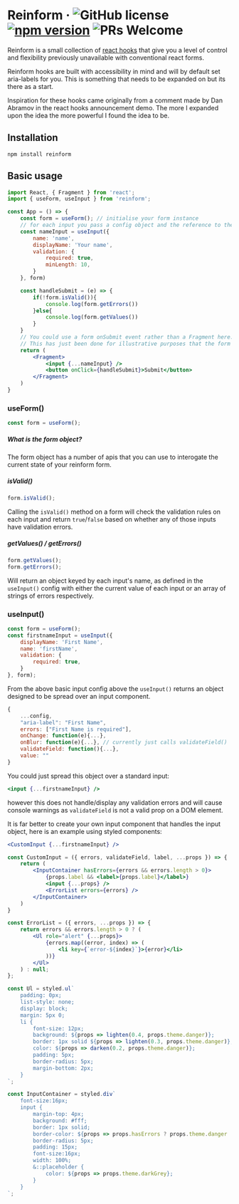 # Reinform &middot; ![GitHub license](https://img.shields.io/badge/license-MIT-blue.svg) [![npm version](https://img.shields.io/npm/v/reinform.svg?style=flat)](https://www.npmjs.com/package/reinform) ![PRs Welcome](https://img.shields.io/badge/PRs-welcome-brightgreen.svg)

Reinform is a small collection of [react hooks](https://reactjs.org/docs/hooks-intro.html) that give you a level of control and flexibility previously unavailable with conventional react forms.

Reinform hooks are built with accessibility in mind and will by default set aria-labels for you. This is something that needs to be expanded on but its there as a start.

Inspiration for these hooks came originally from a comment made by Dan Abramov in the react hooks announcement demo. The more I expanded upon the idea the more powerful I found the idea to be.

## Installation
```
npm install reinform
```

## Basic usage
```jsx
import React, { Fragment } from 'react';
import { useForm, useInput } from 'reinform';

const App = () => {
    const form = useForm(); // initialise your form instance
    // for each input you pass a config object and the reference to the form 
    const nameInput = useInput({
        name: 'name',
        displayName: 'Your name',
        validation: {
            required: true,
            minLength: 10,
        }
    }, form) 

    const handleSubmit = (e) => {
        if(!form.isValid()){
            console.log(form.getErrors())
        }else{
            console.log(form.getValues())
        }
    }
    // You could use a form onSubmit event rather than a Fragment here. 
    // This has just been done for illustrative purposes that the form tags are not required as the validation 
    return (
        <Fragment>
            <input {...nameInput} />
            <button onClick={handleSubmit}>Submit</button>
        </Fragment>
    )
}
```

### useForm()
```jsx
const form = useForm();
```

##### What is the form object?
The form object has a number of apis that you can use to interogate the current state of your reinform form.

##### isValid()
```jsx
form.isValid();
```
Calling the `isValid()` method on a form will check the validation rules on each input and return `true`/`false` based on whether any of those inputs have validation errors.

##### getValues() / getErrors()
```jsx
form.getValues();
form.getErrors();
```
Will return an object keyed by each input's name, as defined in the `useInput()` config with either the current value of each input or an array of strings of errors respectively.

### useInput()
```jsx
const form = useForm();
const firstnameInput = useInput({
    displayName: 'First Name',
    name: 'firstName',
    validation: {
        required: true,
    }
}, form);
```
From the above basic input config above the `useInput()` returns an object designed to be spread over an input component. 

```jsx
{
    ...config,
    "aria-label": "First Name",
    errors: ["First Name is required"],
    onChange: function(e){...},
    onBlur: function(e){...}, // currently just calls validateField()
    validateField: function(){...},
    value: ""
}
```

You could just spread this object over a standard input: 
```jsx
<input {...firstnameInput} />
```
however this does not handle/display any validation errors and will cause console warnings as `validateField` is not a valid prop on a DOM element.

It is far better to create your own input component that handles the input object, here is an example using styled components:
```jsx
<CustomInput {...firstnameInput} />

const CustomInput = ({ errors, validateField, label, ...props }) => {
    return (
        <InputContainer hasErrors={errors && errors.length > 0}>
            {props.label && <label>{props.label}</label>}
            <input {...props} />           
            <ErrorList errors={errors} />           
        </InputContainer>
    )
}

const ErrorList = ({ errors, ...props }) => {
    return errors && errors.length > 0 ? (
        <Ul role="alert" {...props}>
            {errors.map((error, index) => (
                <li key={`error-${index}`}>{error}</li>
            ))}
        </Ul>
    ) : null;
};

const Ul = styled.ul`
    padding: 0px;
    list-style: none;
    display: block;
    margin: 5px 0;
    li {
        font-size: 12px;
        background: ${props => lighten(0.4, props.theme.danger)};
        border: 1px solid ${props => lighten(0.3, props.theme.danger)};
        color: ${props => darken(0.2, props.theme.danger)};
        padding: 5px;
        border-radius: 5px;
        margin-bottom: 2px;
    }
`;

const InputContainer = styled.div`
    font-size:16px;
    input {
        margin-top: 4px;
        background: #fff;
        border: 1px solid;
        border-color: ${props => props.hasErrors ? props.theme.danger : props.theme.grey};
        border-radius: 5px;
        padding: 15px;
        font-size:16px;
        width: 100%;
        &::placeholder {
            color: ${props => props.theme.darkGrey};
        }
    }
`;
```
